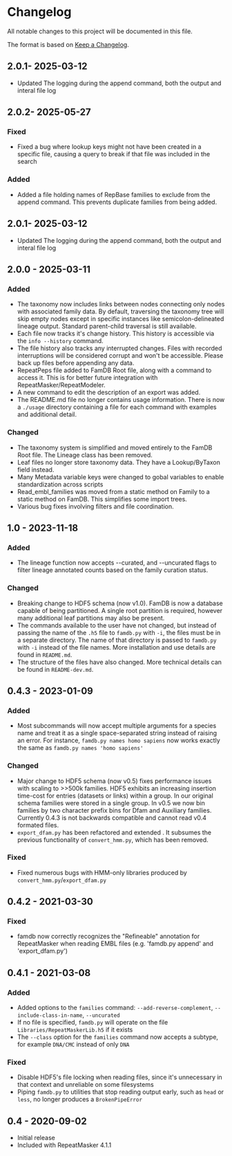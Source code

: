 # Changelog
All notable changes to this project will be documented in this file.

The format is based on [Keep a Changelog](https://keepachangelog.com/en/1.0.0/).
## 2.0.1- 2025-03-12
- Updated The logging during the append command, both the output and interal file log

## 2.0.2- 2025-05-27
### Fixed
- Fixed a bug where lookup keys might not have been created in a specific file, causing a query to break if that file was included in the search
### Added
- Added a file holding names of RepBase families to exclude from the append command. This prevents duplicate families from being added.

## 2.0.1- 2025-03-12
- Updated The logging during the append command, both the output and interal file log

## 2.0.0 - 2025-03-11
### Added
- The taxonomy now includes links between nodes connecting only nodes with associated family data. By default, traversing the taxonomy tree will skip empty nodes except in specific instances like semicolon-delineated lineage output. Standard parent-child traversal is still available.
- Each file now tracks it's change history. This history is accessible via the `info --history` command.
- The file history also tracks any interrupted changes. Files with recorded interruptions will be considered corrupt and won't be accessible. Please back up files before appending any data.
- RepeatPeps file added to FamDB Root file, along with a command to access it. This is for better future integration with RepeatMasker/RepeatModeler.
- A new command to edit the description of an export was added.
- The README.md file no longer contains usage information. There is now a `./usage` directory containing a file for each command with examples and additional detail.
### Changed
- The taxonomy system is simplified and moved entirely to the FamDB Root file. The Lineage class has been removed.
- Leaf files no longer store taxonomy data. They have a Lookup/ByTaxon field instead.
- Many Metadata variable keys were changed to gobal variables to enable standardization across scripts
- Read_embl_families was moved from a static method on Family to a static method on FamDB. This simplifies some import trees.
- Various bug fixes involving filters and file coordination.

## 1.0 - 2023-11-18
### Added
- The lineage function now accepts --curated, and --uncurated flags to
  filter lineage annotated counts based on the family curation status.
### Changed
- Breaking change to HDF5 schema (now v1.0).  FamDB is now a database
  capable of being partitioned.  A single root partition is required,
  however many additional leaf partitions may also be present.
- The commands available to the user have not changed, but instead of passing 
  the name of the `.h5` file to `famdb.py` with `-i`, the files must be in a 
  separate directory. The name of that directory is passed to `famdb.py` with 
  `-i` instead of the file names. More installation and use details are found 
  in `README.md`.
- The structure of the files have also changed. More technical details can be
  found in `README-dev.md`.

## 0.4.3 - 2023-01-09
### Added
- Most subcommands will now accept multiple arguments for a species name and
  treat it as a single space-separated string instead of raising an error. For
  instance, `famdb.py names homo sapiens` now works exactly the same as
  `famdb.py names 'homo sapiens'`
### Changed
- Major change to HDF5 schema (now v0.5) fixes performance issues with scaling
  to >>500k families.  HDF5 exhibits an increasing insertion time-cost for entries
  (datasets or links) within a group.  In our original schema families were stored
  in a single group.  In v0.5 we now bin families by two character prefix bins for
  Dfam and Auxiliary families.  Currently 0.4.3 is not backwards compatible and
  cannot read v0.4 formated files.
- `export_dfam.py` has been refactored and extended . It subsumes the previous
  functionality of `convert_hmm.py`, which has been removed.
### Fixed
- Fixed numerous bugs with HMM-only libraries produced by `convert_hmm.py`/`export_dfam.py`

## 0.4.2 - 2021-03-30
### Fixed
- famdb now correctly recognizes the "Refineable" annotation for RepeatMasker
  when reading EMBL files (e.g. 'famdb.py append' and 'export_dfam.py')

## 0.4.1 - 2021-03-08
### Added
- Added options to the `families` command: `--add-reverse-complement`,
  `--include-class-in-name`, `--uncurated`
- If no file is specified, `famdb.py` will operate on the file
  `Libraries/RepeatMaskerLib.h5` if it exists
- The `--class` option for the `families` command now accepts a subtype, for
  example `DNA/CMC` instead of only `DNA`
### Fixed
- Disable HDF5's file locking when reading files, since it's unnecessary in
  that context and unreliable on some filesystems
- Piping `famdb.py` to utilities that stop reading output early, such as
  `head` or `less`, no longer produces a `BrokenPipeError`

## 0.4 - 2020-09-02
- Initial release
- Included with RepeatMasker 4.1.1
